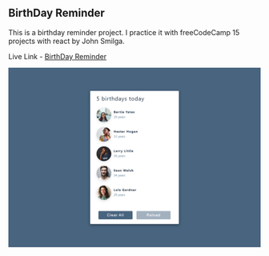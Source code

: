 ## BirthDay Reminder

This is a birthday reminder project. I practice it with freeCodeCamp 15 projects with react by John Smilga.

Live Link - [BirthDay Reminder](https://birthday-reminder-project.netlify.app/)

![alt text](https://raw.githubusercontent.com/joydey100/freeCodeCamp-React-Projects/main/01-Birthday%20Reminder/screenshot.png)
